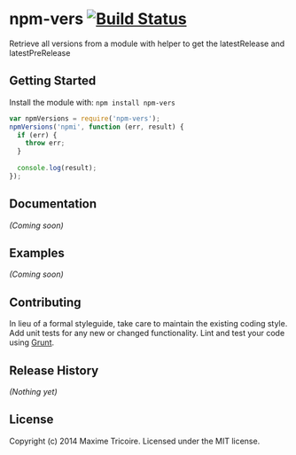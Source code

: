 # npm-vers [![Build Status](https://secure.travis-ci.org/maxleiko/npm-vers.png?branch=master)](http://travis-ci.org/maxleiko/npm-vers)

Retrieve all versions from a module with helper to get the latestRelease and latestPreRelease

## Getting Started
Install the module with: `npm install npm-vers`

```javascript
var npmVersions = require('npm-vers');
npmVersions('npmi', function (err, result) {
  if (err) {
    throw err;
  }
  
  console.log(result);
});
```

## Documentation
_(Coming soon)_

## Examples
_(Coming soon)_

## Contributing
In lieu of a formal styleguide, take care to maintain the existing coding style. Add unit tests for any new or changed functionality. Lint and test your code using [Grunt](http://gruntjs.com/).

## Release History
_(Nothing yet)_

## License
Copyright (c) 2014 Maxime Tricoire. Licensed under the MIT license.
